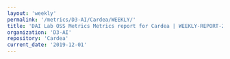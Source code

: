 ```yaml
---
layout: 'weekly'
permalink: '/metrics/D3-AI/Cardea/WEEKLY/'
title: 'DAI Lab OSS Metrics Metrics report for Cardea | WEEKLY-REPORT-2019-12-01'
organization: 'D3-AI'
repository: 'Cardea'
current_date: '2019-12-01'
---
```

